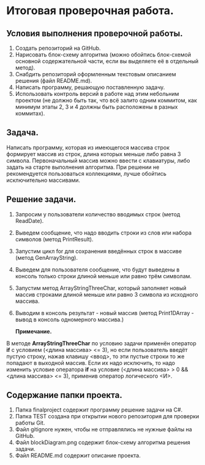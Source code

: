 # **Итоговая проверочная работа.** 

## **Условия выполнения проверочной работы.**  

1. Создать репозиторий на GitHub.
2. Нарисовать блок-схему алгоритма (можно обойтись блок-схемой
основной содержательной части, если вы выделяете её в отдельный метод).
3. Снабдить репозиторий оформленным текстовым описанием решения (файл README.md).
4. Написать программу, решающую поставленную задачу.
5. Использовать контроль версий в работе над этим небольним проектом (не должно быть так, что всё залито одним коммитом, как минимум этапы 2, 3 и 4 должны быть расположены в разных коммитах). 
  
## **Задача.**  

Написать программу, которая из имеющегося массива строк формирует массив из строк, длина которых меньше либо равна 3 символа. Первоначальный массив можно ввести с клавиатуры, либо задать на старте выполнения алгоритма. При решении не рекомендуется пользоваться коллекциями, лучше обойтись исключительно массивами.

## **Решение задачи.**  

  1. Запросим у пользователи количество вводимых строк (метод ReadDate).
  2. Выведем сообщение, что надо вводить строки из слов или набора символов (метод PrintResult).
  3. Запустим цикл for для сохранения введённых строк в массиве (метод GenArrayString).
  4. Выведем для пользователя сообщение, что будут выведены в консоль только строки длиной меньше или равно трём символам.
  5. Запустим метод ArrayStringThreeChar, который заполняет новый массив строками длиной меньше или равно 3 символа из исходного массива.
  6. Выводим в консоль результат - новый массив (метод Print1DArray - вывод в консоль одномерного массива.)   

      **Примечание.**   

В методе **ArrayStringThreeChar** по условию задачи применён оператор **if** с условием (<длина массива> <= 3), но если пользователь введёт пустую строку, нажав клавишу <ввод>, то эти пустые строки то же попадают в выходной массив. Если их надо исключить, то надо изменить условие оператора **if** на условие (<длина массива> > 0 && <длина массива> <= 3), применив оператор логического <И>.      

## **Содержание папки проекта.**

1. Папка finalproject содержит программу решение задачи на C#.
2. Папка TEST создана при открытии нового репозитория для проверки работы Git.
3. Файл gitignore нужен, чтобы не отправлялись не нужные файлы на GitHub.
4. Файл blockDiagram.png содержит блок-схему алгоритма решения задачи.
5. Файл README.md содержит описание проекта.
